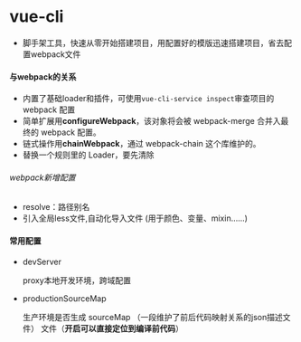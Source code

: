 # vue-cli
- 脚手架工具，快速从零开始搭建项目，用配置好的模版迅速搭建项目，省去配置webpack文件
#### 与webpack的关系
- 内置了基础loader和插件，可使用`vue-cli-service inspect`审查项目的 webpack 配置
- 简单扩展用**configureWebpack**，该对象将会被 webpack-merge 合并入最终的 webpack 配置。
- 链式操作用**chainWebpack**，通过 webpack-chain 这个库维护的。
- 替换一个规则里的 Loader，要先清除

###### webpack新增配置
- resolve：路径别名
- 引入全局less文件,自动化导入文件 (用于颜色、变量、mixin……)

#### 常用配置
- devServer

  proxy本地开发环境，跨域配置

- productionSourceMap

  生产环境是否生成 sourceMap （一段维护了前后代码映射关系的json描述文件） 文件（**开启可以直接定位到编译前代码**）

